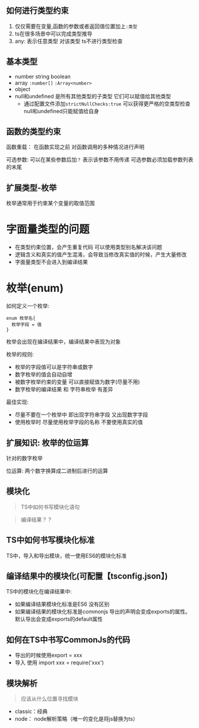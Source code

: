 ## 如何进行类型约束

1. 仅仅需要在变量,函数的参数或者返回值位置加上```:类型```
2. ts在很多场景中可以完成类型推导
3. any: 表示任意类型 对该类型 ts不进行类型检查

## 基本类型

- number string boolean 
- array ```:number[]``` ```:Array<number>```
- object
- null和undefined 是所有其他类型的子类型 它们可以赋值给其他类型
  - 通过配置文件添加```strictNullChecks:true``` 可以获得更严格的空类型检查 null和undefined只能赋值给自身

## 函数的类型约束
函数重载： 在函数实现之前 对函数调用的多种情况进行声明

可选参数:  可以在某些参数后加```？``` 表示该参数不用传递 可选参数必须加载参数列表的末尾

## 扩展类型-枚举

枚举通常用于约束某个变量的取值范围

# 字面量类型的问题

- 在类型约束位置，会产生重复代码 可以使用类型别名解决该问题
- 逻辑含义和真实的值产生混淆，会导致当修改真实值的时候，产生大量修改
- 字面量类型不会进入到编译结果

# 枚举(enum)

如何定义一个枚举:
```
enum 枚举名{
  枚举字段 = 值
}
```

枚举会出现在编译结果中，编译结果中表现为对象

枚举的规则:

- 枚举的字段值可以是字符串或数字
- 数字枚举的值会自动自增
- 被数字枚举约束的变量 可以直接赋值为数字(尽量不用)
- 数字枚举的编译结果 和 字符串枚举 有差异

最佳实现:

- 尽量不要在一个枚举中 即出现字符串字段 又出现数字字段
- 使用枚举时 尽量使用枚举字段的名称 不要使用真实的值

## 扩展知识: 枚举的位运算

针对的数字枚举

位运算: 两个数字换算成二进制后进行的运算

## 模块化

> TS中如何书写模块化语句

> 编译结果？？

## TS中如何书写模块化标准

TS中，导入和导出模块，统一使用ES6的模块化标准

## 编译结果中的模块化(可配置【tsconfig.json】)

TS中的模块化在编译结果中:

- 如果编译结果模块化标准是ES6 没有区别
- 如果编译结果的模块化标准是commonjs 导出的声明会变成exports的属性。默认导出会变成exports的default属性

## 如何在TS中书写CommonJs的代码

- 导出的时候使用export = xxx
- 导入 使用 import xxx = require('xxx')

## 模块解析

> 应该从什么位置寻找模块

- classic：经典 
- node： node解析策略（唯一的变化是将js替换为ts）